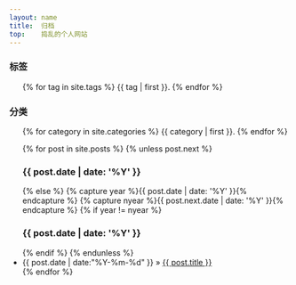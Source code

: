 ```yaml
---
layout: name
title:  归档
top:    捣乱的个人网站
---
```


<div>
<h3>标签</h3>
<ul>
{% for tag in site.tags %}
  <span>{{ tag | first }}</span>.
{% endfor %}
</ul>
</div>

<div>
<h3>分类</h3>
<ul>
{% for category in site.categories %}
  <span>{{ category | first }}</span>.
{% endfor %}
</li>
</ul>
</div>

<div>
<ul>
{% for post in site.posts %}
{% unless post.next %}
<h3>{{ post.date | date: '%Y' }} </h3>
{% else %}
{% capture year %}{{ post.date | date: '%Y' }}{% endcapture %}
{% capture nyear %}{{ post.next.date | date: '%Y' }}{% endcapture %}
{% if year != nyear %}
<h3>{{ post.date | date: '%Y' }}</h3>
{% endif %}
{% endunless %}
<li>{{ post.date | date:"%Y-%m-%d" }} &raquo; <a href="{{ post.url }}">{{ post.title }}</a></li>
{% endfor %}
</ul>
</div>

